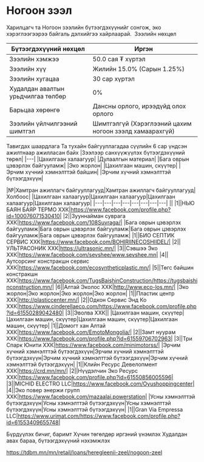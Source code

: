 # Ногоон зээл
Харилцагч та Ногоон зээлийн бүтээгдэхүүнийг сонгож, эко хэрэглээгээрээ байгаль дэлхийгээ хайрлаарай. 
Зээлийн нөхцөл

|Бүтээгдэхүүний нөхцөл|Иргэн|
|---|---|
|Зээлийн хэмжээ|50.0 сая ₮ хүртэл|
|Зээлийн хүү|Жилийн 15.0% (Сарын 1.25%)|
|Зээлийн хугацаа|30 сар хүртэл|
|Худалдан авалтын урьдчилгаа төлбөр|0%|
|Барьцаа хөрөнгө|Дансны орлого, ирээдүйд олох орлого|
|Зээлийн үйлчилгээний шимтгэл|Шимтгэлгүй (Хэрэглээний цахим ногоон зээлд хамаарахгүй)|

Тавигдах шаардлага
Та тухайн байгууллагадаа сүүлийн 6 сар үндсэн ажилтнаар ажилласан байх
|Зээлээр санхүүжүүлэх бүтээгдэхүүний төрөл|
|---|
|Цахилгаан халаагуур|
|Дулаалгын материал|
|Бага оврын цэвэрлэх байгууламж|
|Эко жорлон|
|Цахилгаан машин, скүүтер|
|Эрчим хүчний хэмнэлттэй байшин|
|Эрчим хүчний хэмнэлттэй бүтээгдэхүүн|

|№|Хамтран ажиллагч байгууллагууд|Хамтран ажиллагч байгууллагууд|Холбоос|
|Цахилгаан халаагуур|Цахилгаан халаагуур|Цахилгаан халаагуур|Цахилгаан халаагуур|
|---|---|---|---|---|---|---|---|
||
|1||НЬЮ БАЯН БАЯР ТЕРМО ХХК|https://www.facebook.com/profile.php?id=100076071530410|
|2||Зууннайман суврага ХХК|https://www.facebook.com/108Suvraga/|
|Бага оврын цэвэрлэх байгууламж|Бага оврын цэвэрлэх байгууламж|Бага оврын цэвэрлэх байгууламж|Бага оврын цэвэрлэх байгууламж|
|1||БИО СЕПТИК СЕРВИС ХХК|https://www.facebook.com/BOHIRIINECOSHIIDEL/|
|2||УЛЬТРАСОНИК ХХК|https://ultrasonic.mn/|
|3||Сэвшээ Эко ХХК|https://www.facebook.com/sevshee/www.sevshee.mn|
|4||Аутсорсинг констракшн сервис ХХК|https://www.facebook.com/ecosyntheticplastic.mn/|
|5||Төгс байшин констракшн ХХК|https://www.facebook.com/TugsBaishinConstruction/https://tugsbaishinconstruction.mn/|
|6||Алтай Эколос ХХК|http://www.eco-los.mn/|
|Эко жорлон|Эко жорлон|Эко жорлон|Эко жорлон|
|1||Пластик центр ХХК|http://plasticcenter.mn/|
|2||Одкон Сервис Энд Ко ХХК|https://www.cinderellaeco.com/https://www.facebook.com/profile.php?id=61550289042480|
|3||Эволва ХХК||
|Цахилгаан машин, скүүтер|Цахилгаан машин, скүүтер|Цахилгаан машин, скүүтер|Цахилгаан машин, скүүтер|
|1||Домогт хан Алтай ХХК|https://www.facebook.com/EmotoMongolia/|
|2||Замт нуурам ХХК|https://www.facebook.com/profile.php?id=61559706702963|
|3||Три Спарк Юнити ХХК|https://www.facebook.com/minimotorss/|
|Эрчим хүчний хэмнэлттэй бүтээгдэхүүн|Эрчим хүчний хэмнэлттэй бүтээгдэхүүн|Эрчим хүчний хэмнэлттэй бүтээгдэхүүн|Эрчим хүчний хэмнэлттэй бүтээгдэхүүн|
|1||Клийн Ресурс Девелопмент ХХК|https://crd.mn/mn/|
|2||Нүүдэлчин Эко Ресурс ХХК|https://www.facebook.com/profile.php?id=61550856005596|
|3||MICHID ELECTRO LLC|https://www.facebook.com/Oyushoppingcenter|
|4||Эко повер энержи групп ХХК|https://www.facebook.com/mazaalai.powerstation|
|Усны хэмнэлттэй бүтээгдэхүүн|Усны хэмнэлттэй бүтээгдэхүүн|Усны хэмнэлттэй бүтээгдэхүүн|Усны хэмнэлттэй бүтээгдэхүүн|
|1||Gran Via Empressa LLC|https://www.urimat.com/https://www.facebook.com/profile.php?id=61553409655748|

Бүрдүүлэх бичиг, баримт
Хүчин төгөлдөр иргэний үнэмлэх
Худалдан авах бараа, бүтээгдэхүүний нэхэмжлэх


https://tdbm.mn/mn/retail/loans/heregleenii-zeel/nogoon-zeel
